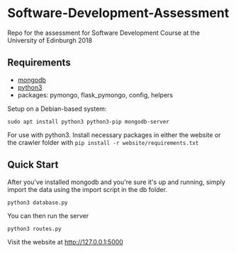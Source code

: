 # Software-Development-Assessment
Repo for the assessment for Software Development Course at the University of Edinburgh 2018

## Requirements
* [mongodb](https://docs.mongodb.com/manual/installation/#tutorials)
* [python3](https://www.python.org/downloads/)
* packages: pymongo, flask_pymongo, config, helpers

Setup on a Debian-based system:
```
sudo apt install python3 python3-pip mongodb-server
```


For use with python3. Install necessary packages in either the website or the crawler folder with `pip install -r website/requirements.txt`

## Quick Start

After you've installed mongodb and you're sure it's up and running, simply import the data using the import script in the db folder.
```
python3 database.py
```

You can then run the server 
```
python3 routes.py
```


Visit the website at http://127.0.0.1:5000

